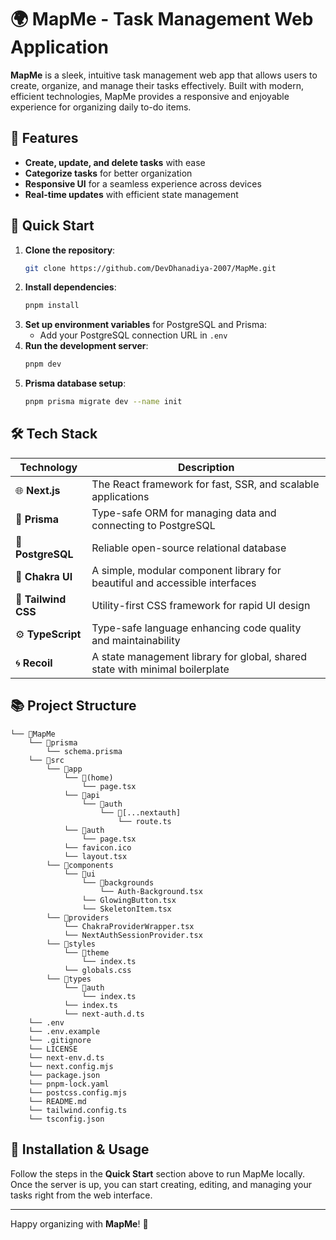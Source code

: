 
# 🌍 MapMe - Task Management Web Application

**MapMe** is a sleek, intuitive task management web app that allows users to create, organize, and manage their tasks effectively. Built with modern, efficient technologies, MapMe provides a responsive and enjoyable experience for organizing daily to-do items. 

## 🌟 Features

- **Create, update, and delete tasks** with ease
- **Categorize tasks** for better organization
- **Responsive UI** for a seamless experience across devices
- **Real-time updates** with efficient state management

## 🚀 Quick Start

1. **Clone the repository**:  
   ```bash
   git clone https://github.com/DevDhanadiya-2007/MapMe.git
   ```
2. **Install dependencies**:  
   ```bash
   pnpm install
   ```
3. **Set up environment variables** for PostgreSQL and Prisma:
   - Add your PostgreSQL connection URL in `.env`
4. **Run the development server**:  
   ```bash
   pnpm dev
   ```
5. **Prisma database setup**:
   ```bash
   pnpm prisma migrate dev --name init
   ```

## 🛠️ Tech Stack

| **Technology**       | **Description**                                                                                             |
|----------------------|-------------------------------------------------------------------------------------------------------------|
| 🌐 **Next.js**       | The React framework for fast, SSR, and scalable applications                                               |
| 💼 **Prisma**        | Type-safe ORM for managing data and connecting to PostgreSQL                                               |
| 🐘 **PostgreSQL**    | Reliable open-source relational database                                                                  |
| 🎨 **Chakra UI**     | A simple, modular component library for beautiful and accessible interfaces                               |
| 🌈 **Tailwind CSS**  | Utility-first CSS framework for rapid UI design                                                           |
| ⚙️ **TypeScript**    | Type-safe language enhancing code quality and maintainability                                            |
| 🌀 **Recoil**        | A state management library for global, shared state with minimal boilerplate                              |

## 📚 Project Structure

```
└── 📁MapMe
    └── 📁prisma
        └── schema.prisma
    └── 📁src
        └── 📁app
            └── 📁(home)
                └── page.tsx
            └── 📁api
                └── 📁auth
                    └── 📁[...nextauth]
                        └── route.ts
            └── 📁auth
                └── page.tsx
            └── favicon.ico
            └── layout.tsx
        └── 📁components
            └── 📁ui
                └── 📁backgrounds
                    └── Auth-Background.tsx
                └── GlowingButton.tsx
                └── SkeletonItem.tsx
        └── 📁providers
            └── ChakraProviderWrapper.tsx
            └── NextAuthSessionProvider.tsx
        └── 📁styles
            └── 📁theme
                └── index.ts
            └── globals.css
        └── 📁types
            └── 📁auth
                └── index.ts
            └── index.ts
            └── next-auth.d.ts
    └── .env
    └── .env.example
    └── .gitignore
    └── LICENSE
    └── next-env.d.ts
    └── next.config.mjs
    └── package.json
    └── pnpm-lock.yaml
    └── postcss.config.mjs
    └── README.md
    └── tailwind.config.ts
    └── tsconfig.json
```

## 🔧 Installation & Usage

Follow the steps in the **Quick Start** section above to run MapMe locally. Once the server is up, you can start creating, editing, and managing your tasks right from the web interface.

---

Happy organizing with **MapMe**! 🎉
